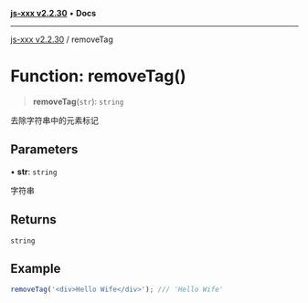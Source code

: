 [**js-xxx v2.2.30**](../README.md) • **Docs**

***

[js-xxx v2.2.30](../README.md) / removeTag

# Function: removeTag()

> **removeTag**(`str`): `string`

去除字符串中的元素标记

## Parameters

• **str**: `string`

字符串

## Returns

`string`

## Example

```ts
removeTag('<div>Hello Wife</div>'); /// 'Hello Wife'
```
